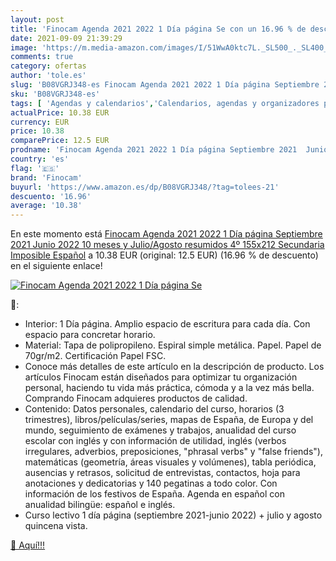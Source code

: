```yaml
---
layout: post
title: 'Finocam Agenda 2021 2022 1 Día página Se con un 16.96 % de descuento'
date: 2021-09-09 21:39:29
image: 'https://m.media-amazon.com/images/I/51WwA0ktc7L._SL500_._SL400_.jpg'
comments: true
category: ofertas
author: 'tole.es'
slug: 'B08VGRJ348-es Finocam Agenda 2021 2022 1 Día página Septiembre 2021...'
sku: 'B08VGRJ348-es'
tags: [ 'Agendas y calendarios','Calendarios, agendas y organizadores personales','Oficina y papelería','finocam', ]
actualPrice: 10.38 EUR
currency: EUR
price: 10.38
comparePrice: 12.5 EUR
prodname: 'Finocam Agenda 2021 2022 1 Día página Septiembre 2021  Junio 2022 10 meses y Julio/Agosto resumidos 4º  155x212 Secundaria Imposible Español'
country: 'es'
flag: '🇪🇸'
brand: 'Finocam'
buyurl: 'https://www.amazon.es/dp/B08VGRJ348/?tag=tolees-21'
descuento: '16.96'
average: '10.38'
---
```


En este momento está [Finocam Agenda 2021 2022 1 Día página Septiembre 2021  Junio 2022 10 meses y Julio/Agosto resumidos 4º  155x212 Secundaria Imposible Español](https://www.amazon.es/dp/B08VGRJ348/?tag=tolees-21) a 10.38 EUR (original: 12.5 EUR) (16.96 %  de descuento) en el siguiente enlace!

[![Finocam Agenda 2021 2022 1 Día página Se](https://m.media-amazon.com/images/I/51WwA0ktc7L._SL500_._SL400_.jpg)](https://www.amazon.es/dp/B08VGRJ348/?tag=tolees-21)

🔎:

- Interior: 1 Día página. Amplio espacio de escritura para cada día. Con espacio para concretar horario.
- Material: Tapa de polipropileno. Espiral simple metálica. Papel. Papel de 70gr/m2. Certificación Papel FSC.
- Conoce más detalles de este artículo en la descripción de producto. Los artículos Finocam están diseñados para optimizar tu organización personal, haciendo tu vida más práctica, cómoda y a la vez más bella. Comprando Finocam adquieres productos de calidad.
- Contenido: Datos personales, calendario del curso, horarios (3 trimestres), libros/películas/series, mapas de España, de Europa y del mundo, seguimiento de exámenes y trabajos, anualidad del curso escolar con inglés y con información de utilidad, inglés (verbos irregulares, adverbios, preposiciones, "phrasal verbs" y "false friends"), matemáticas (geometría, áreas visuales y volúmenes), tabla periódica, ausencias y retrasos, solicitud de entrevistas, contactos, hoja para anotaciones y dedicatorias y 140 pegatinas a todo color. Con información de los festivos de España. Agenda en español con anualidad bilingüe: español e inglés.
- Curso lectivo 1 día página (septiembre 2021-junio 2022) + julio y agosto quincena vista.

[🛒 Aquí!!!](https://www.amazon.es/dp/B08VGRJ348/?tag=tolees-21)
